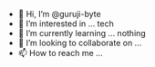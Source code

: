 - 👋 Hi, I’m @guruji-byte
- 👀 I’m interested in ... tech
- 🌱 I’m currently learning ... nothing 
- 💞️ I’m looking to collaborate on ... 
- 📫 How to reach me ...

<!---
guruji-byte/guruji-byte is a ✨ special ✨ repository because its `README.md` (this file) appears on your GitHub profile.
You can click the Preview link to take a look at your changes.
--->
